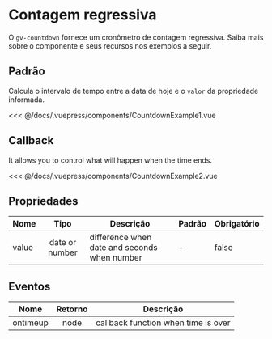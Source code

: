 # Contagem regressiva

O `gv-countdown` fornece um cronômetro de contagem regressiva. Saiba mais sobre o componente e seus recursos nos exemplos a seguir.

## Padrão

Calcula o intervalo de tempo entre a data de hoje e o `valor` da propriedade informada.

<countdown-example-1 />

<<< @/docs/.vuepress/components/CountdownExample1.vue

## Callback

It allows you to control what will happen when the time ends.

<countdown-example-2 />

<<< @/docs/.vuepress/components/CountdownExample2.vue

## Propriedades

| Nome  |      Tipo      | Descrição                                    | Padrão | Obrigatório |
| ----- | :------------: | -------------------------------------------- | ------ | ----------- |
| value | date or number | difference when date and seconds when number | -      | false       |

## Eventos

| Nome     | Retorno | Descrição                           |
| -------- | :-----: | ----------------------------------- |
| ontimeup |  node   | callback function when time is over |
